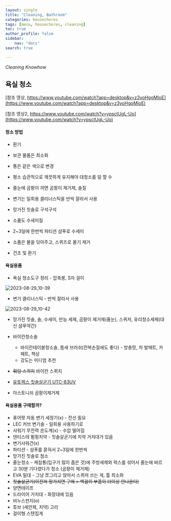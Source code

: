 ```yaml
---
layout: single
title: "Cleaning, Bathroom"
categories: housechores
tags: [menu, housechores, cleaning]
toc: true
author_profile: false
sidebar:
    nav: "docs"
search: true

---
```


*Cleaning Knowhow*



## 욕실 청소



[참조 영상, https://www.youtube.com/watch?app=desktop&v=z3yoHgoMIoE](https://www.youtube.com/watch?app=desktop&v=z3yoHgoMIoE)

[참조 영상2, https://www.youtube.com/watch?v=ypsctUgL-Uo](https://www.youtube.com/watch?v=ypsctUgL-Uo)



#### 청소 방법

- 환기
- 보관 물품은 최소화
- 통은 같은 색으로 변경
- 평소 습관적으로 깨끗하게 유지해야 대청소를 덜 할 수
- 줄눈에 곰팡이 끼면 곰팡이 제거제, 솔질
- 변기는 일회용 클리너스틱을 반씩 잘라서 사용
- 망가진 칫솔로 구석구석
- 소품도 수세미질
- 2~3일에 한번씩 파티션 샴푸로 수세미

- 소품은 물을 닦아주고, 스퀴즈로 물기 제거
- 건조 및 환기



#### 욕실용품


- 욕실 청소도구 정리 - 압축봉, S자 걸이

![2023-08-29_10-39]({{site.url}}/images/$(filename)/2023-08-29_10-39.png)

- 변기 클리너스틱 - 반씩 잘라서 사용

![2023-08-29_10-42]({{site.url}}/images/$(filename)/2023-08-29_10-42.png)

- 망가진 칫솔, 솔, 수세미, 만능 세제, 곰팡이 제거제(줄눈), 스퀴저, 유리청소세제(대신 샴푸약간)

- 바이칸청소솔 
  - 바이칸테이블청소솔, 틈새 브러쉬(전복손질에도 좋다) - 방충망, 차 발매트, 카페트, 책상
  - 강도는 미디엄 추천

- ~~훠링 스퀴지~~ 바이칸 스퀴지

- [유토렉스 칫솔살균기 UTC-83UV](https://smartstore.naver.com/zabas/products/6752743219?NaPm=ct%3Dllxb8zqg%7Cci%3Dcheckout%7Ctr%3Dppc%7Ctrx%3Dnull%7Chk%3Da759e6a6e1b06ebb81002f97bc941ef636db3528)

- 아스토니쉬 곰팡이제거제



#### 욕실용품 구매할까?

- 퓨어팟 자동 변기 세정기(x) - 전선 필요
- LEC 커브 변기솔 - 일회용 사용하기로
- 샤워기 무전력 온도계(x) - 수압 떨어짐
- 덴티스테 펌핑치약 - 칫솔살균기에 치약 거치대가 있음
- 변기샤워건(x)
- 파티션 - 샴푸를 묻혀서 2~3일에 한번씩
- 망가진 칫솔로 청소
- 줄눈청소 - 케찹통(입구가 많이 좁은 것)에 주방세제와 락스를 섞어서 줄눈에 바르고 30분 기다렸다가 청소 (곰팡이 제거제)
- EVA 밀대 - 그냥 쪼그리고 앉아서 스퀴저 쓰는 게, 툴 최소화
- ~~칫솔살균기(이전꺼 망가지면 구매 > 벽걸이 부품이 더이상 안나온다)~~
- 양면테이프
- 드라이어 거치대 - 화장대에 있음
- 비누스펀지(o)
- 튜브 (세안제, 치약) 고리
- 걸이형 스텐집게

